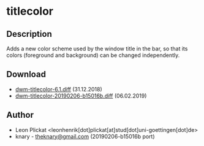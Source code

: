 titlecolor
==========

Description
-----------
Adds a new color scheme used by the window title in the bar, so that its colors
(foreground and background) can be changed independently.

Download
--------
* [dwm-titlecolor-6.1.diff](dwm-titlecolor-6.1.diff) (31.12.2018)
* [dwm-titlecolor-20190206-b15016b.diff](dwm-titlecolor-20190206-b15016b.diff) (06.02.2019)

Author
------
* Leon Plickat <leonhenrik[dot]plickat[at]stud[dot]uni-goettingen[dot]de>
* knary - [theknary@gmail.com](mailto:theknary@gmail.com) (20190206-b15016b port)
